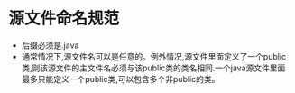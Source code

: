 # 源文件命名规范

- 后缀必须是.java
- 通常情况下,源文件名可以是任意的。例外情况,源文件里面定义了一个public类,则该源文件的主文件名必须与该public类的类名相同.一个java源文件里面最多只能定义一个public类,可以包含多个非public的类。
